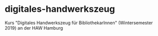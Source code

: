 # digitales-handwerkszeug
Kurs "Digitales Handwerkszeug für BibliothekarInnen" (Wintersemester 2019) an der HAW Hamburg
